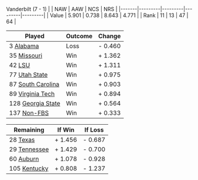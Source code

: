 Vanderbilt (7 - 1)
|       |   NAW   |   AAW   |   NCS   |   NRS   |
|-------|---------|---------|---------|---------|
| Value |   5.901 |   0.738 |   8.643 |   4.771 |
| Rank  |      11 |      13 |      47 |      64 |

| Played                    | Outcome    |  Change  |
|---------------------------|------------|----------|
|   3 [Alabama               ](Alabama.md)| Loss       | -  0.460 |
|  35 [Missouri              ](Missouri.md)| Win        | +  1.362 |
|  42 [LSU                   ](LSU.md)| Win        | +  1.311 |
|  77 [Utah State            ](UtahState.md)| Win        | +  0.975 |
|  87 [South Carolina        ](SouthCarolina.md)| Win        | +  0.903 |
|  89 [Virginia Tech         ](VirginiaTech.md)| Win        | +  0.894 |
| 128 [Georgia State         ](GeorgiaState.md)| Win        | +  0.564 |
| 137 [Non-FBS               ](NonFBS.md)| Win        | +  0.333 |

| Remaining                 |  If Win  |  If Loss |
|---------------------------|----------|----------|
|  28 [Texas                 ](Texas.md)| +  1.456 | -  0.687 |
|  29 [Tennessee             ](Tennessee.md)| +  1.429 | -  0.700 |
|  60 [Auburn                ](Auburn.md)| +  1.078 | -  0.928 |
| 105 [Kentucky              ](Kentucky.md)| +  0.808 | -  1.237 |

